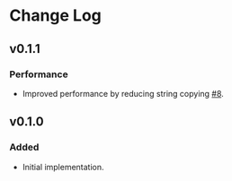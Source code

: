 # Change Log

## v0.1.1

### Performance

* Improved performance by reducing string copying [#8](https://github.com/ADD-SP/json-threat-protection.rs/pull/8).

## v0.1.0

### Added

* Initial implementation.
